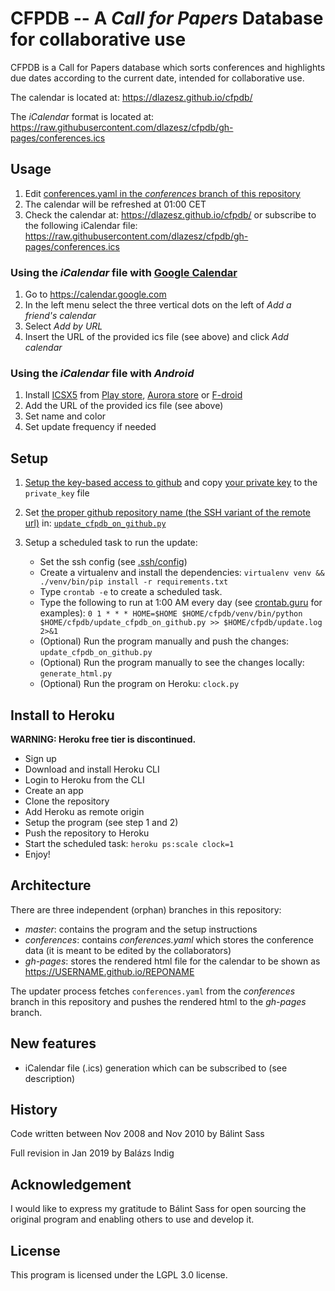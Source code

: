 # CFPDB -- A _Call for Papers_ Database for collaborative use
CFPDB is a Call for Papers database which sorts conferences and highlights due dates according to the current date, intended for collaborative use.

The calendar is located at: https://dlazesz.github.io/cfpdb/

The _iCalendar_ format is located at: https://raw.githubusercontent.com/dlazesz/cfpdb/gh-pages/conferences.ics


## Usage

1) Edit [conferences.yaml in the _conferences_ branch of this repository](https://github.com/dlazesz/cfpdb/blob/conferences/conferences.yaml)
2) The calendar will be refreshed at 01:00 CET
3) Check the calendar at: https://dlazesz.github.io/cfpdb/ or subscribe to the following iCalendar file: https://raw.githubusercontent.com/dlazesz/cfpdb/gh-pages/conferences.ics

### Using the _iCalendar_ file with [Google Calendar](https://calendar.google.com)

1) Go to https://calendar.google.com
2) In the left menu select the three vertical dots on the left of _Add a friend's calendar_
3) Select _Add by URL_
4) Insert the URL of the provided ics file (see above) and click _Add calendar_ 

### Using the _iCalendar_ file with _Android_

1) Install [ICSX5](https://icsx5.bitfire.at/) from [Play store](https://play.google.com/store/apps/details?id=at.bitfire.icsdroid&hl=en_US), [Aurora store](https://f-droid.org/en/packages/com.aurora.store/) or [F-droid](https://f-droid.org/en/packages/at.bitfire.icsdroid/)
2) Add the URL of the provided ics file (see above)
3) Set name and color
4) Set update frequency if needed 

## Setup

1. [Setup the key-based access to github](https://help.github.com/articles/adding-a-new-ssh-key-to-your-github-account/) and copy [your private key](https://help.github.com/articles/generating-a-new-ssh-key-and-adding-it-to-the-ssh-agent/) to the `private_key` file
2. Set [the proper github repository name (the SSH variant of the remote url)](https://help.github.com/articles/which-remote-url-should-i-use/) in: [`update_cfpdb_on_github.py`](https://github.com/dlazesz/cfpdb/blob/master/update_cfpdb_on_github.py#L22)
3. Setup a scheduled task to run the update:

    - Set the ssh config (see [.ssh/config](.ssh/config))
    - Create a virtualenv and install the dependencies: `virtualenv venv && ./venv/bin/pip install -r requirements.txt`
    - Type `crontab -e` to create a scheduled task.
    - Type the following to run at 1:00 AM every day (see [crontab.guru](https://crontab.guru) for examples): `0 1 * * * HOME=$HOME $HOME/cfpdb/venv/bin/python $HOME/cfpdb/update_cfpdb_on_github.py >> $HOME/cfpdb/update.log 2>&1`
    - (Optional) Run the program manually and push the changes: `update_cfpdb_on_github.py`
    - (Optional) Run the program manually to see the changes locally: `generate_html.py`
    - (Optional) Run the program on Heroku: `clock.py`

## Install to Heroku

__WARNING: Heroku free tier is discontinued.__

  - Sign up
  - Download and install Heroku CLI
  - Login to Heroku from the CLI
  - Create an app
  - Clone the repository
  - Add Heroku as remote origin
  - Setup the program (see step 1 and 2)
  - Push the repository to Heroku
  - Start the scheduled task: `heroku ps:scale clock=1`
  - Enjoy!

## Architecture

There are three independent (orphan) branches in this repository:

- _master_: contains the program and the setup instructions
- _conferences_: contains _conferences.yaml_ which stores the conference data (it is meant to be edited by the collaborators)
- _gh-pages_: stores the rendered html file for the calendar to be shown as https://USERNAME.github.io/REPONAME

The updater process fetches `conferences.yaml` from the _conferences_ branch in this repository and pushes the rendered html to the _gh-pages_ branch.

## New features

- iCalendar file (.ics) generation which can be subscribed to (see description)

## History
Code written between Nov 2008 and Nov 2010 by Bálint Sass

Full revision in Jan 2019 by Balázs Indig

## Acknowledgement

I would like to express my gratitude to Bálint Sass for open sourcing the original program and enabling others to use and develop it.

## License

This program is licensed under the LGPL 3.0 license.
